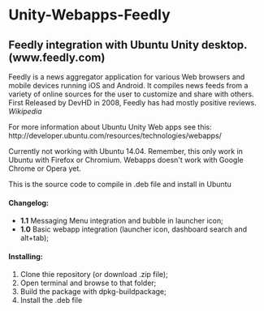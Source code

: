 Unity-Webapps-Feedly
===================

<h2>Feedly integration with Ubuntu Unity desktop. (www.feedly.com)</h2>

<p>Feedly is a news aggregator application for various Web browsers and mobile devices running iOS and Android. It compiles news feeds from a variety of online sources for the user to customize and share with others. First Released by DevHD in 2008, Feedly has had mostly positive reviews. <cite>Wikipedia</cite></p>

<p>For more information about Ubuntu Unity Web apps see this: http://developer.ubuntu.com/resources/technologies/webapps/</p>

<p>Currently not working with Ubuntu 14.04. Remember, this only work in Ubuntu with Firefox or Chromium. Webapps doesn't work with Google Chrome or Opera yet.</p>

<p>This is the source code to compile in .deb file and install in Ubuntu</p>

<h4>Changelog:</h4>
<ul>
<li><strong>1.1</strong> Messaging Menu integration and bubble in launcher icon;</li>
<li><strong>1.0</strong> Basic webapp integration (launcher icon, dashboard search and alt+tab);</li>
</ul>

<h4>Installing:</h4>

<ol>
<li>Clone thie repository (or download .zip file);</li>
<li>Open terminal and browse to that folder;</li>
<li>Build the package with dpkg-buildpackage;</li>
<li>Install the .deb file</li>
</ol>
